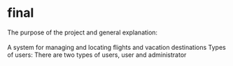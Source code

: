 # final
The purpose of the project and general explanation: <br> </br>
A system for managing and locating flights and vacation destinations
Types of users:
There are two types of users, user and administrator
